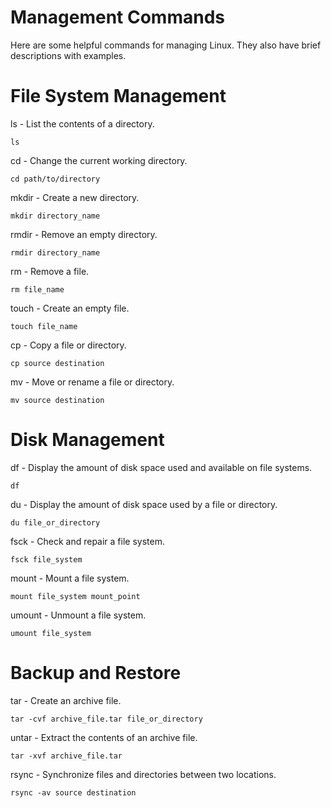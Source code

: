 
# Management Commands

Here are some helpful commands for managing Linux. They also have brief descriptions with examples. 

# File System Management

ls - List the contents of a directory.

```
ls
```
cd - Change the current working directory.
```
cd path/to/directory
```

mkdir - Create a new directory.
```
mkdir directory_name
```
rmdir - Remove an empty directory.
```
rmdir directory_name
```

rm - Remove a file.

```
rm file_name
```
touch - Create an empty file.
```
touch file_name
```
cp - Copy a file or directory.
```
cp source destination
```
mv - Move or rename a file or directory.

```
mv source destination
```

# Disk Management

df - Display the amount of disk space used and available on file systems.

```
df
```
du - Display the amount of disk space used by a file or directory.

```
du file_or_directory
```
fsck - Check and repair a file system.
```
fsck file_system
```
mount - Mount a file system.
```
mount file_system mount_point
```
umount - Unmount a file system.
```
umount file_system
```
# Backup and Restore

tar - Create an archive file.
```
tar -cvf archive_file.tar file_or_directory
```
untar - Extract the contents of an archive file.
```
tar -xvf archive_file.tar
```
rsync - Synchronize files and directories between two locations.

```
rsync -av source destination
```
